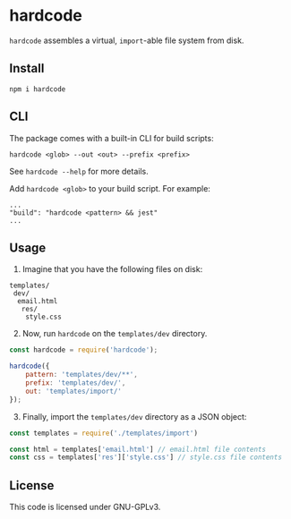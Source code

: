 # hardcode

`hardcode` assembles a virtual, `import`-able file system from disk.

## Install

    npm i hardcode

## CLI

The package comes with a built-in CLI for build scripts:

`hardcode <glob> --out <out> --prefix <prefix>`

See `hardcode --help` for more details.

Add `hardcode <glob>` to your build script. For example:

```
...
"build": "hardcode <pattern> && jest"
...
```

## Usage

1. Imagine that you have the following files on disk:
```
templates/
 dev/
  email.html
   res/
    style.css
```

2. Now, run `hardcode` on the `templates/dev` directory.

```javascript
const hardcode = require('hardcode');

hardcode({
	pattern: 'templates/dev/**',
	prefix: 'templates/dev/',
	out: 'templates/import/'
});
```

3. Finally, import the `templates/dev` directory as a JSON object:

```javascript
const templates = require('./templates/import')

const html = templates['email.html'] // email.html file contents
const css = templates['res']['style.css'] // style.css file contents
```

## License

This code is licensed under GNU-GPLv3.

